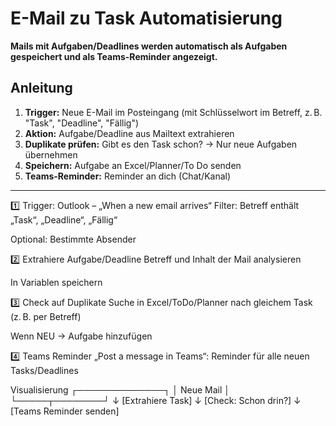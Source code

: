 # E-Mail zu Task Automatisierung

**Mails mit Aufgaben/Deadlines werden automatisch als Aufgaben gespeichert und als Teams-Reminder angezeigt.**

## Anleitung

1. **Trigger:** Neue E-Mail im Posteingang (mit Schlüsselwort im Betreff, z. B. "Task", "Deadline", "Fällig")
2. **Aktion:** Aufgabe/Deadline aus Mailtext extrahieren
3. **Duplikate prüfen:** Gibt es den Task schon? → Nur neue Aufgaben übernehmen
4. **Speichern:** Aufgabe an Excel/Planner/To Do senden
5. **Teams-Reminder:** Reminder an dich (Chat/Kanal)

---

1️⃣ Trigger: Outlook – „When a new email arrives“
Filter: Betreff enthält „Task“, „Deadline“, „Fällig“

Optional: Bestimmte Absender

2️⃣ Extrahiere Aufgabe/Deadline
Betreff und Inhalt der Mail analysieren

In Variablen speichern

3️⃣ Check auf Duplikate
Suche in Excel/ToDo/Planner nach gleichem Task (z. B. per Betreff)

Wenn NEU → Aufgabe hinzufügen

4️⃣ Teams Reminder
„Post a message in Teams“: Reminder für alle neuen Tasks/Deadlines

Visualisierung
┌──────────────┐
│ Neue Mail    │
└─────┬────────┘
      ↓
[Extrahiere Task]
      ↓
[Check: Schon drin?]
      ↓
[Teams Reminder senden]
